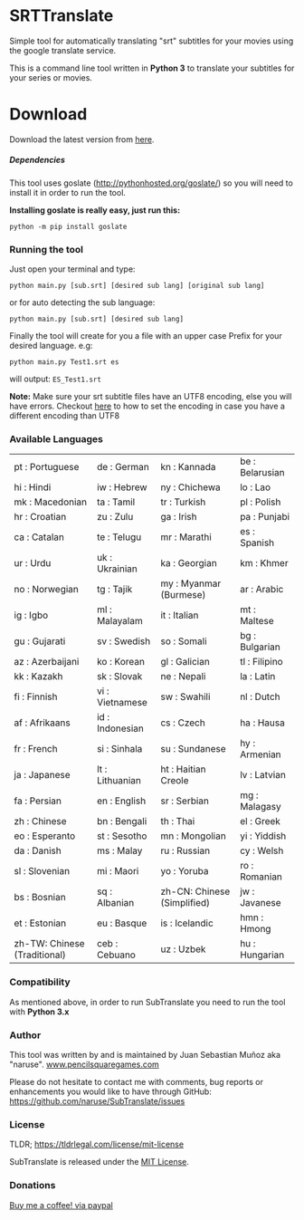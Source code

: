 # SRTTranslate
Simple tool for automatically translating "srt" subtitles for your movies using the google translate service.

This is a command line tool written in <strong>Python 3</strong> to translate your subtitles for your series or movies.

# Download
Download the latest version from <a href="https://github.com/naruse/SRTTranslate/archive/master.zip">here</a>.

##### Dependencies
This tool uses goslate (http://pythonhosted.org/goslate/) so you will need to install it in order to run the tool.

<strong>Installing goslate is really easy, just run this:</strong>
```
python -m pip install goslate
```
### Running the tool
Just open your terminal and type:
```
python main.py [sub.srt] [desired sub lang] [original sub lang]
```
or for auto detecting the sub language:
```
python main.py [sub.srt] [desired sub lang]
```
Finally the tool will create for you a file with an upper case Prefix for your desired language. e.g:
```
python main.py Test1.srt es
```
will output: ```ES_Test1.srt```

<strong>Note:</strong> Make sure your srt subtitle files have an UTF8 encoding, else you will have errors.
Checkout <a href="http://redhotwords.com/unicode.html">here</a> to how to set the encoding in case you have a different encoding than UTF8
### Available Languages
|  |  | | |
|:---------------------------|:-------------------------|:---------------------------|:-----------------|
|pt   : Portuguese          |de   : German            |kn   : Kannada             |be   : Belarusian|  
|hi   : Hindi                |iw   : Hebrew           |ny   : Chichewa            |lo   : Lao       |   
|mk   : Macedonian           |ta   : Tamil            |tr   : Turkish             |pl   : Polish    |
|hr   : Croatian             |zu   : Zulu             |ga   : Irish               |pa   : Punjabi   |
|ca   : Catalan              |te   : Telugu           |mr   : Marathi             |es   : Spanish   |
|ur   : Urdu                 |uk   : Ukrainian        |ka   : Georgian            |km   : Khmer     |
|no   : Norwegian            |tg   : Tajik            |my   : Myanmar (Burmese)   |ar   : Arabic    |
|ig   : Igbo                 |ml   : Malayalam        |it   : Italian             |mt   : Maltese   |
|gu   : Gujarati             |sv   : Swedish          |so   : Somali              |bg   : Bulgarian |
|az   : Azerbaijani          |ko   : Korean           |gl   : Galician            |tl   : Filipino  |
|kk   : Kazakh               |sk   : Slovak           |ne   : Nepali              |la   : Latin     |
|fi   : Finnish              |vi   : Vietnamese       |sw   : Swahili             |nl   : Dutch     |
|af   : Afrikaans            |id   : Indonesian       |cs   : Czech               |ha   : Hausa     |
|fr   : French               |si   : Sinhala          |su   : Sundanese           |hy   : Armenian  |
|ja   : Japanese             |lt   : Lithuanian       |ht   : Haitian Creole      |lv   : Latvian   |
|fa   : Persian              |en   : English          |sr   : Serbian             |mg   : Malagasy  |
|zh   : Chinese              |bn   : Bengali          |th   : Thai                |el   : Greek     |
|eo   : Esperanto            |st   : Sesotho          |mn   : Mongolian           |yi   : Yiddish   |
|da   : Danish               |ms   : Malay            |ru   : Russian             |cy   : Welsh     |
|sl   : Slovenian            |mi   : Maori            |yo   : Yoruba              |ro   : Romanian  |
|bs   : Bosnian              |sq   : Albanian         |zh-CN: Chinese (Simplified)|jw   : Javanese  |
|et   : Estonian             |eu   : Basque           |is   : Icelandic           |hmn  : Hmong     |
|zh-TW: Chinese (Traditional)|ceb  : Cebuano          |uz   : Uzbek               |hu   : Hungarian |

### Compatibility
As mentioned above, in order to run SubTranslate you need to run the tool with <strong>Python 3.x</strong>
### Author
This tool was written by and is maintained by Juan Sebastian Muñoz aka "naruse". 
www.pencilsquaregames.com

Please do not hesitate to contact me with comments, bug reports or enhancements you would like to have through GitHub:
https://github.com/naruse/SubTranslate/issues

### License
TLDR; https://tldrlegal.com/license/mit-license

SubTranslate is released under the <a href="http://opensource.org/licenses/MIT">MIT License</a>.
### Donations
<a href="https://www.paypal.com/cgi-bin/webscr?cmd=_donations&business=47A3BCMYDK3TS&lc=CO&item_name=Juan%20Sebastian&item_number=SubTranslateID&currency_code=USD&bn=PP%2dDonationsBF%3abtn_donateCC_LG%2egif%3aNonHosted">Buy me a coffee! via paypal</a>
